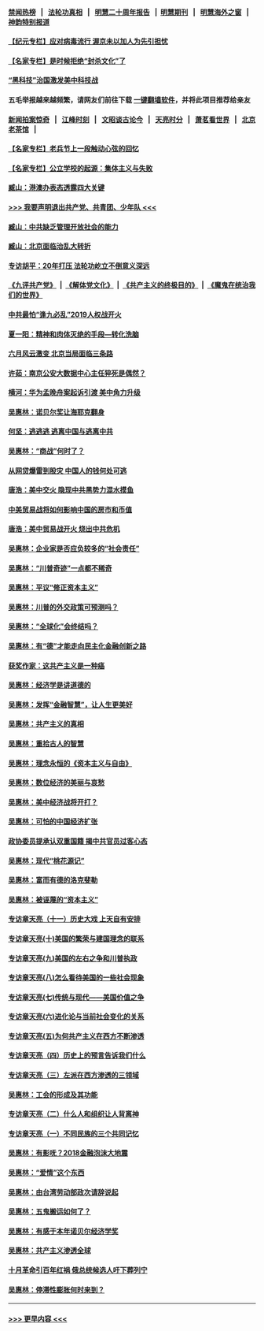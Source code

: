 #### [禁闻热榜](热点新闻.md?=0)  &nbsp;&nbsp;|&nbsp;&nbsp; [法轮功真相](https://github.com/gfw-breaker/truth/blob/master/README.md?=0) &nbsp;&nbsp;|&nbsp;&nbsp; [明慧二十周年报告](https://github.com/gfw-breaker/mh-reports/blob/master/README.md?=0) &nbsp;&nbsp;|&nbsp;&nbsp;[明慧期刊](https://github.com/gfw-breaker/mh-qikan) &nbsp;&nbsp;|&nbsp;&nbsp; [明慧海外之窗](https://github.com/gfw-breaker/mh-news/blob/master/README.md?=0) &nbsp;&nbsp;|&nbsp;&nbsp; [神韵特别报道](https://github.com/gfw-breaker/mh-news/blob/master/shenyun.md?=0)
#### [【纪元专栏】应对病毒流行 渥京未以加人为先引担忧](../pages/nsc423/n11875714.md?t=03031102) 
#### [【名家专栏】是时候拒绝“封杀文化”了](../pages/nsc423/n11814093.md?t=03031102) 
#### [“黑科技”治国激发美中科技战](../pages/nsc423/n11638056.md?t=03031102) 
#### 五毛举报越来越频繁，请网友们前往下载 [一键翻墙软件](https://github.com/gfw-breaker/ssr-accounts)，并将此项目推荐给亲友
#### [新闻拍案惊奇](https://github.com/gfw-breaker/banned-news/blob/master/pages/link4.md) &nbsp;&nbsp;|&nbsp;&nbsp; [江峰时刻](https://github.com/gfw-breaker/banned-news/blob/master/pages/link4.md) &nbsp;&nbsp;|&nbsp;&nbsp; [文昭谈古论今](https://github.com/gfw-breaker/banned-news/blob/master/pages/link4.md) &nbsp;&nbsp;|&nbsp;&nbsp; [天亮时分](https://github.com/gfw-breaker/banned-news/blob/master/pages/link4.md) &nbsp;&nbsp;|&nbsp;&nbsp; [萧茗看世界](https://github.com/gfw-breaker/banned-news/blob/master/pages/link4.md) &nbsp;&nbsp;|&nbsp;&nbsp; [北京老茶馆](https://github.com/gfw-breaker/banned-news/blob/master/pages/link4.md) &nbsp;&nbsp;|&nbsp;&nbsp; 
#### [【名家专栏】老兵节上一段触动心弦的回忆](../pages/nsc423/n11646016.md?t=03031102) 
#### [【名家专栏】公立学校的起源：集体主义与失败](../pages/nsc423/n11601833.md?t=03031102) 
#### [臧山：港澳办表态透露四大关键](../pages/nsc423/n11421628.md?t=03031102) 
#### [>>> 我要声明退出共产党、共青团、少年队 <<<](https://github.com/begood0513/goodnews/blob/master/quit/letter.md) 
#### [臧山：中共缺乏管理开放社会的能力](../pages/nsc423/n11407457.md?t=03031102) 
#### [臧山：北京面临治乱大转折](../pages/nsc423/n11406895.md?t=03031102) 
#### [专访胡平：20年打压 法轮功屹立不倒意义深远](../pages/nsc423/n11398800.md?t=03031102) 
#### [《九评共产党》](https://github.com/begood0513/9ping.md/blob/master/README.md) &nbsp;|&nbsp; [《解体党文化》](../../../../jtdwh.md/blob/master/README.md)  &nbsp;|&nbsp; [《共产主义的终极目的》](../../../../gczydzjmd.md/blob/master/README.md) &nbsp;|&nbsp; [《魔鬼在统治我们的世界》](../../../../mgztzwmdsj.md/blob/master/README.md) 
#### [中共最怕“逢九必乱”2019人权战开火](../pages/nsc423/n11385248.md?t=03031102) 
#### [夏一阳：精神和肉体灭绝的手段—转化洗脑](../pages/nsc423/n11368250.md?t=03031102) 
#### [六月风云激变 北京当局面临三条路](../pages/nsc423/n11313668.md?t=03031102) 
#### [许茹：南京公安大数据中心主任猝死是偶然？](../pages/nsc423/n11064744.md?t=03031102) 
#### [横河：华为孟晚舟案起诉引渡 美中角力升级](../pages/nsc423/n11027230.md?t=03031102) 
#### [吴惠林：诺贝尔奖让海耶克翻身](../pages/nsc423/n10890049.md?t=03031102) 
#### [何坚：逃逃逃 逃离中国与逃离中共](../pages/nsc423/n10592891.md?t=03031102) 
#### [吴惠林：“商战”何时了？](../pages/nsc423/n10573558.md?t=03031102) 
#### [从网贷爆雷到股灾 中国人的钱何处可逃](../pages/nsc423/n10572800.md?t=03031102) 
#### [唐浩：美中交火 隐现中共黑势力混水摸鱼](../pages/nsc423/n10544040.md?t=03031102) 
#### [中美贸易战将如何影响中国的房市和币值](../pages/nsc423/n10543697.md?t=03031102) 
#### [唐浩：美中贸易战开火 烧出中共危机](../pages/nsc423/n10540126.md?t=03031102) 
#### [吴惠林：企业家是否应负较多的“社会责任”](../pages/nsc423/n10535022.md?t=03031102) 
#### [吴惠林：“川普奇迹”一点都不稀奇](../pages/nsc423/n10512808.md?t=03031102) 
#### [吴惠林：平议“修正资本主义”](../pages/nsc423/n10495724.md?t=03031102) 
#### [吴惠林：川普的外交政策可预测吗？](../pages/nsc423/n10462387.md?t=03031102) 
#### [吴惠林：“全球化”会终结吗？](../pages/nsc423/n10452838.md?t=03031102) 
#### [吴惠林：有“德”才能走向民主化金融创新之路](../pages/nsc423/n10432292.md?t=03031102) 
#### [获奖作家：这共产主义是一种癌](../pages/nsc423/n10431541.md?t=03031102) 
#### [吴惠林：经济学是讲道德的](../pages/nsc423/n10398014.md?t=03031102) 
#### [吴惠林：发挥“金融智慧”，让人生更美好](../pages/nsc423/n10375019.md?t=03031102) 
#### [吴惠林：共产主义的真相](../pages/nsc423/n10351394.md?t=03031102) 
#### [吴惠林：重拾古人的智慧](../pages/nsc423/n10337691.md?t=03031102) 
#### [吴惠林：理念永恒的《资本主义与自由》](../pages/nsc423/n10316274.md?t=03031102) 
#### [吴惠林：数位经济的美丽与哀愁](../pages/nsc423/n10292946.md?t=03031102) 
#### [吴惠林：美中经济战将开打？](../pages/nsc423/n10258825.md?t=03031102) 
#### [吴惠林：可怕的中国经济扩张](../pages/nsc423/n10219147.md?t=03031102) 
#### [政协委员提承认双重国籍 揭中共官员过客心态](../pages/nsc423/n10208809.md?t=03031102) 
#### [吴惠林：现代“桃花源记”](../pages/nsc423/n10185234.md?t=03031102) 
#### [吴惠林：富而有德的洛克斐勒](../pages/nsc423/n10142264.md?t=03031102) 
#### [吴惠林：被诬蔑的“资本主义”](../pages/nsc423/n10124816.md?t=03031102) 
#### [专访章天亮（十一）历史大戏 上天自有安排](../pages/nsc423/n10094905.md?t=03031102) 
#### [专访章天亮(十)美国的繁荣与建国理念的联系](../pages/nsc423/n10094899.md?t=03031102) 
#### [专访章天亮(九)美国的左右之争和川普执政](../pages/nsc423/n10094889.md?t=03031102) 
#### [专访章天亮(八)怎么看待美国的一些社会现象](../pages/nsc423/n10094857.md?t=03031102) 
#### [专访章天亮(七)传统与现代——美国价值之争](../pages/nsc423/n10093140.md?t=03031102) 
#### [专访章天亮(六)进化论与当前社会变化的关系](../pages/nsc423/n10092036.md?t=03031102) 
#### [专访章天亮(五)为何共产主义在西方不断渗透](../pages/nsc423/n10083620.md?t=03031102) 
#### [专访章天亮（四）历史上的预言告诉我们什么](../pages/nsc423/n10083606.md?t=03031102) 
#### [专访章天亮（三）左派在西方渗透的三领域](../pages/nsc423/n10081115.md?t=03031102) 
#### [吴惠林：工会的形成及其功能](../pages/nsc423/n10080633.md?t=03031102) 
#### [专访章天亮（二）什么人和组织让人背离神](../pages/nsc423/n10076637.md?t=03031102) 
#### [专访章天亮（一）不同民族的三个共同记忆](../pages/nsc423/n10074188.md?t=03031102) 
#### [吴惠林：有影呒？2018金融泡沫大地震](../pages/nsc423/n10040534.md?t=03031102) 
#### [吴惠林：“爱情”这个东西](../pages/nsc423/n10019423.md?t=03031102) 
#### [吴惠林：由台湾劳动部政次请辞说起](../pages/nsc423/n9979679.md?t=03031102) 
#### [吴惠林：五鬼搬运如何了？](../pages/nsc423/n9925338.md?t=03031102) 
#### [吴惠林：有感于本年诺贝尔经济学奖](../pages/nsc423/n9871883.md?t=03031102) 
#### [吴惠林：共产主义渗透全球](../pages/nsc423/n9812748.md?t=03031102) 
#### [十月革命引百年红祸 俄总统候选人吁下葬列宁](../pages/nsc423/n9810182.md?t=03031102) 
#### [吴惠林：停滞性膨胀何时来到？](../pages/nsc423/n9764136.md?t=03031102) 

----
#### [ >>> 更早内容 <<< ](../indexes/nsc423-earlier.md)
